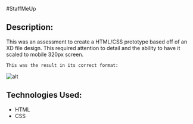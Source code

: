 #StaffMeUp

## Description:

This was an assessment to create a HTML/CSS prototype based off of an XD file design. This required attention to detail and the ability to have it scaled to mobile 320px screen. 

	This was the result in its correct format:
![alt](https://i.imgur.com/pMM5XrM.png)


## Technologies Used:
- HTML
- CSS

